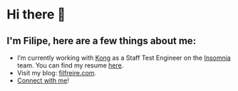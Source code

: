 # Hi there 👋

## I'm Filipe, here are a few things about me:

- I’m currently working with [Kong](https://konghq.com) as a Staff Test Engineer on the [Insomnia](https://github.com/Kong/insomnia) team. You can find my resume [here](https://filfreire.com/cv.pdf).
- Visit my blog: [filfreire.com](https://filfreire.com). 
- [Connect with me](https://filfreire.com/connect/)!


